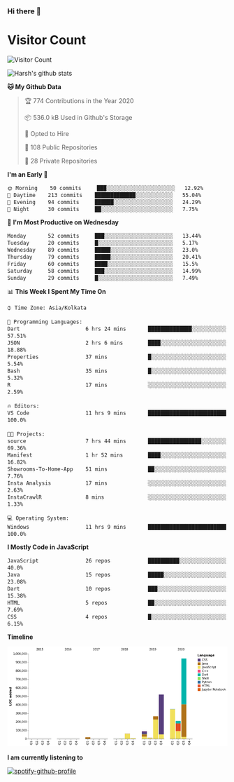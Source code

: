 ### Hi there 👋 

# Visitor Count
![Visitor Count](https://profile-counter.glitch.me/harsh2201/count.svg)

![Harsh's github stats](https://github-readme-stats.vercel.app/api?username=harsh2201&show_icons=true&theme=radical)


<!--START_SECTION:waka-->
**🐱 My Github Data** 

> 🏆 774 Contributions in the Year 2020
 > 
> 📦 536.0 kB Used in Github's Storage 
 > 
> 💼 Opted to Hire
 > 
> 📜 108 Public Repositories
 > 
> 🔑 28 Private Repositories 

**I'm an Early 🐤** 

```text
🌞 Morning    50 commits     ███░░░░░░░░░░░░░░░░░░░░░░   12.92% 
🌆 Daytime    213 commits    █████████████░░░░░░░░░░░░   55.04% 
🌃 Evening    94 commits     ██████░░░░░░░░░░░░░░░░░░░   24.29% 
🌙 Night      30 commits     ██░░░░░░░░░░░░░░░░░░░░░░░   7.75%

```
📅 **I'm Most Productive on Wednesday** 

```text
Monday       52 commits     ███░░░░░░░░░░░░░░░░░░░░░░   13.44% 
Tuesday      20 commits     █░░░░░░░░░░░░░░░░░░░░░░░░   5.17% 
Wednesday    89 commits     █████░░░░░░░░░░░░░░░░░░░░   23.0% 
Thursday     79 commits     █████░░░░░░░░░░░░░░░░░░░░   20.41% 
Friday       60 commits     ████░░░░░░░░░░░░░░░░░░░░░   15.5% 
Saturday     58 commits     ███░░░░░░░░░░░░░░░░░░░░░░   14.99% 
Sunday       29 commits     █░░░░░░░░░░░░░░░░░░░░░░░░   7.49%

```


📊 **This Week I Spent My Time On** 

```text
⌚︎ Time Zone: Asia/Kolkata

💬 Programming Languages: 
Dart                     6 hrs 24 mins       ██████████████░░░░░░░░░░░   57.51% 
JSON                     2 hrs 6 mins        ████░░░░░░░░░░░░░░░░░░░░░   18.88% 
Properties               37 mins             █░░░░░░░░░░░░░░░░░░░░░░░░   5.54% 
Bash                     35 mins             █░░░░░░░░░░░░░░░░░░░░░░░░   5.32% 
R                        17 mins             ░░░░░░░░░░░░░░░░░░░░░░░░░   2.59%

🔥 Editors: 
VS Code                  11 hrs 9 mins       █████████████████████████   100.0%

🐱‍💻 Projects: 
source                   7 hrs 44 mins       █████████████████░░░░░░░░   69.36% 
Manifest                 1 hr 52 mins        ████░░░░░░░░░░░░░░░░░░░░░   16.82% 
Showrooms-To-Home-App    51 mins             ██░░░░░░░░░░░░░░░░░░░░░░░   7.76% 
Insta Analysis           17 mins             ░░░░░░░░░░░░░░░░░░░░░░░░░   2.63% 
InstaCrawlR              8 mins              ░░░░░░░░░░░░░░░░░░░░░░░░░   1.33%

💻 Operating System: 
Windows                  11 hrs 9 mins       █████████████████████████   100.0%

```

**I Mostly Code in JavaScript** 

```text
JavaScript               26 repos            ██████████░░░░░░░░░░░░░░░   40.0% 
Java                     15 repos            █████░░░░░░░░░░░░░░░░░░░░   23.08% 
Dart                     10 repos            ███░░░░░░░░░░░░░░░░░░░░░░   15.38% 
HTML                     5 repos             ██░░░░░░░░░░░░░░░░░░░░░░░   7.69% 
CSS                      4 repos             █░░░░░░░░░░░░░░░░░░░░░░░░   6.15%

```


**Timeline**

![Chart not found](https://github.com/harsh2201/harsh2201/blob/master/charts/bar_graph.png) 


<!--END_SECTION:waka-->

**I am currently listening to**

[![spotify-github-profile](https://spotify-github-profile.vercel.app/api/view?uid=0zd53poz5lu9da8yk1wq8bpss&cover_image=true)](https://spotify-github-profile.vercel.app/api/view?uid=0zd53poz5lu9da8yk1wq8bpss&redirect=true)
